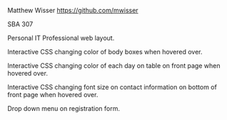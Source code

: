 Matthew Wisser
https://github.com/mwisser

SBA 307

Personal IT Professional web layout.

Interactive CSS changing color of body boxes when hovered over.

Interactive CSS changing color of each day on table on front page when hovered over.

Interactive CSS changing font size on contact information on bottom of front page when hovered over.

Drop down menu on registration form.
